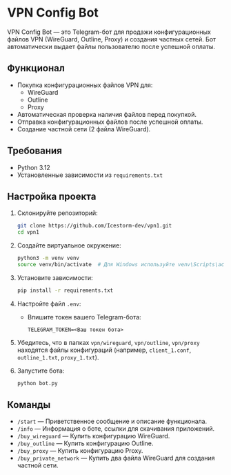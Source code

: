 # VPN Config Bot

VPN Config Bot — это Telegram-бот для продажи конфигурационных файлов VPN (WireGuard, Outline, Proxy) и создания частных сетей. Бот автоматически выдает файлы пользователю после успешной оплаты.

## Функционал
- Покупка конфигурационных файлов VPN для:
  - WireGuard
  - Outline
  - Proxy
- Автоматическая проверка наличия файлов перед покупкой.
- Отправка конфигурационных файлов после успешной оплаты.
- Создание частной сети (2 файла WireGuard).

## Требования
- Python 3.12
- Установленные зависимости из `requirements.txt`

## Настройка проекта

1. Склонируйте репозиторий:
   ```bash
   git clone https://github.com/Icestorm-dev/vpn1.git
   cd vpn1
   ```

2. Создайте виртуальное окружение:
   ```bash
   python3 -m venv venv
   source venv/bin/activate  # Для Windows используйте venv\Scripts\activate
   ```

3. Установите зависимости:
   ```bash
   pip install -r requirements.txt
   ```

4. Настройте файл `.env`:
   - Впишите токен вашего Telegram-бота:
     ```env
     TELEGRAM_TOKEN=<Ваш токен бота>
     ```

5. Убедитесь, что в папках `vpn/wireguard`, `vpn/outline`, `vpn/proxy` находятся файлы конфигураций (например, `client_1.conf`, `outline_1.txt`, `proxy_1.txt`).

6. Запустите бота:
   ```bash
   python bot.py
   ```

## Команды
- `/start` — Приветственное сообщение и описание функционала.
- `/info` — Информация о боте, ссылки для скачивания приложений.
- `/buy_wireguard` — Купить конфигурацию WireGuard.
- `/buy_outline` — Купить конфигурацию Outline.
- `/buy_proxy` — Купить конфигурацию Proxy.
- `/buy_private_network` — Купить два файла WireGuard для создания частной сети.


